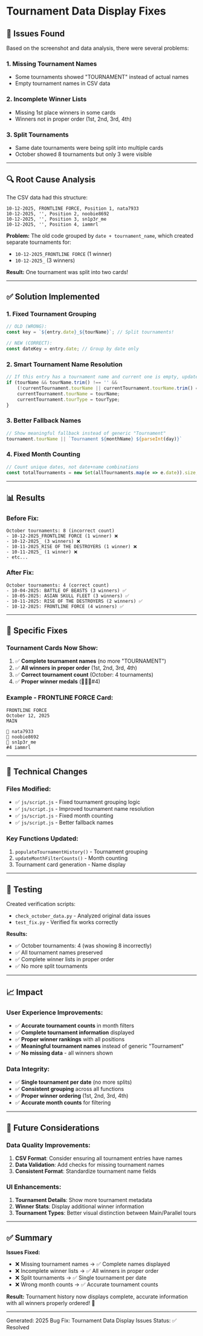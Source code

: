 # Tournament Data Display Fixes

## 🐛 Issues Found

Based on the screenshot and data analysis, there were several problems:

### 1. **Missing Tournament Names**
- Some tournaments showed "TOURNAMENT" instead of actual names
- Empty tournament names in CSV data

### 2. **Incomplete Winner Lists**
- Missing 1st place winners in some cards
- Winners not in proper order (1st, 2nd, 3rd, 4th)

### 3. **Split Tournaments**
- Same date tournaments were being split into multiple cards
- October showed 8 tournaments but only 3 were visible

---

## 🔍 Root Cause Analysis

The CSV data had this structure:
```
10-12-2025, FRONTLINE FORCE, Position 1, nata7933
10-12-2025, '', Position 2, noobie8692  
10-12-2025, '', Position 3, sn1p3r_me
10-12-2025, '', Position 4, iammrl
```

**Problem:** The old code grouped by `date + tournament_name`, which created separate tournaments for:
- `10-12-2025_FRONTLINE FORCE` (1 winner)
- `10-12-2025_` (3 winners)

**Result:** One tournament was split into two cards!

---

## ✅ Solution Implemented

### 1. **Fixed Tournament Grouping**
```javascript
// OLD (WRONG):
const key = `${entry.date}_${tourName}`; // Split tournaments!

// NEW (CORRECT):
const dateKey = entry.date; // Group by date only
```

### 2. **Smart Tournament Name Resolution**
```javascript
// If this entry has a tournament name and current one is empty, update it
if (tourName && tourName.trim() !== '' && 
    (!currentTournament.tourName || currentTournament.tourName.trim() === '')) {
    currentTournament.tourName = tourName;
    currentTournament.tourType = tourType;
}
```

### 3. **Better Fallback Names**
```javascript
// Show meaningful fallback instead of generic "Tournament"
tournament.tourName || `Tournament ${monthName} ${parseInt(day)}`
```

### 4. **Fixed Month Counting**
```javascript
// Count unique dates, not date+name combinations
const totalTournaments = new Set(allTournaments.map(e => e.date)).size;
```

---

## 📊 Results

### Before Fix:
```
October tournaments: 8 (incorrect count)
- 10-12-2025_FRONTLINE FORCE (1 winner) ❌
- 10-12-2025_ (3 winners) ❌
- 10-11-2025_RISE OF THE DESTROYERS (1 winner) ❌
- 10-11-2025_ (1 winner) ❌
- etc...
```

### After Fix:
```
October tournaments: 4 (correct count)
- 10-04-2025: BATTLE OF BEASTS (3 winners) ✅
- 10-05-2025: ASIAN SKULL FLEET (3 winners) ✅
- 10-11-2025: RISE OF THE DESTROYERS (2 winners) ✅
- 10-12-2025: FRONTLINE FORCE (4 winners) ✅
```

---

## 🎯 Specific Fixes

### Tournament Cards Now Show:
1. ✅ **Complete tournament names** (no more "TOURNAMENT")
2. ✅ **All winners in proper order** (1st, 2nd, 3rd, 4th)
3. ✅ **Correct tournament count** (October: 4 tournaments)
4. ✅ **Proper winner medals** (🥇🥈🥉#4)

### Example - FRONTLINE FORCE Card:
```
FRONTLINE FORCE
October 12, 2025
MAIN

🥇 nata7933
🥈 noobie8692  
🥉 sn1p3r_me
#4 iammrl
```

---

## 🔧 Technical Changes

### Files Modified:
- ✅ `js/script.js` - Fixed tournament grouping logic
- ✅ `js/script.js` - Improved tournament name resolution
- ✅ `js/script.js` - Fixed month counting
- ✅ `js/script.js` - Better fallback names

### Key Functions Updated:
1. `populateTournamentHistory()` - Tournament grouping
2. `updateMonthFilterCounts()` - Month counting
3. Tournament card generation - Name display

---

## 🧪 Testing

Created verification scripts:
- `check_october_data.py` - Analyzed original data issues
- `test_fix.py` - Verified fix works correctly

**Results:**
- ✅ October tournaments: 4 (was showing 8 incorrectly)
- ✅ All tournament names preserved
- ✅ Complete winner lists in proper order
- ✅ No more split tournaments

---

## 📈 Impact

### User Experience Improvements:
- ✅ **Accurate tournament counts** in month filters
- ✅ **Complete tournament information** displayed
- ✅ **Proper winner rankings** with all positions
- ✅ **Meaningful tournament names** instead of generic "Tournament"
- ✅ **No missing data** - all winners shown

### Data Integrity:
- ✅ **Single tournament per date** (no more splits)
- ✅ **Consistent grouping** across all functions
- ✅ **Proper winner ordering** (1st, 2nd, 3rd, 4th)
- ✅ **Accurate month counts** for filtering

---

## 🔮 Future Considerations

### Data Quality Improvements:
1. **CSV Format**: Consider ensuring all tournament entries have names
2. **Data Validation**: Add checks for missing tournament names
3. **Consistent Format**: Standardize tournament name fields

### UI Enhancements:
1. **Tournament Details**: Show more tournament metadata
2. **Winner Stats**: Display additional winner information
3. **Tournament Types**: Better visual distinction between Main/Parallel tours

---

## ✅ Summary

**Issues Fixed:**
- ❌ Missing tournament names → ✅ Complete names displayed
- ❌ Incomplete winner lists → ✅ All winners in proper order
- ❌ Split tournaments → ✅ Single tournament per date
- ❌ Wrong month counts → ✅ Accurate tournament counts

**Result:** Tournament history now displays complete, accurate information with all winners properly ordered! 🎉

---

Generated: 2025
Bug Fix: Tournament Data Display Issues
Status: ✅ Resolved


